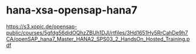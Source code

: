 # hana-xsa-opensap-hana7
https://s3.xopic.de/opensap-public/courses/5gfdg56didOQhzZBUh1DJl/rtfiles/3Hd1651Hy5RrCahDe9h7CA/openSAP_hana7_Master_HANA2_SPS03_2_HandsOn_Hosted_Training.pdf

